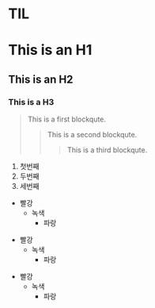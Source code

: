 # TIL
This is an H1
=============
This is an H2
-------------
### This is a H3
> This is a first blockqute.
>	> This is a second blockqute.
>	>	> This is a third blockqute.
1. 첫번째
2. 두번째
3. 세번째
* 빨강
  * 녹색
    * 파랑

+ 빨강
  + 녹색
    + 파랑

- 빨강
  - 녹색
    - 파랑
